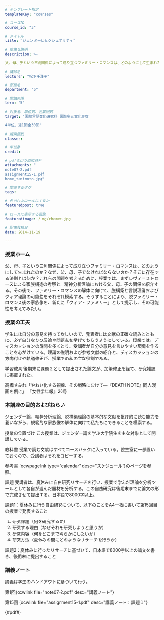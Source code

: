 ```yaml
---
# テンプレート指定
templateKey: "courses"

# コースID
course_id: "3"

# タイトル
title: "ジェンダーとセクシュアリティ"

# 簡単な説明
description: >-

父、母、子という三角関係によって成り立つファミリー・ロマンスは、どのようにして生まれたのか？なぜ、父、母、子でなければならないのか？そこに存在する法則とは何か？これらの問題を考えるために、授...

# 講師名
lecturer: "松下千雅子"

# 部局名
department: "5"

# 開講時限
term: "5"

# 対象者、単位数、授業回数
target: "国際言語文化研究科 国際多元文化専攻

4単位、週1回全30回"

# 授業回数
classes: 

# 単位数
credit: 

# pdfなどの追加資料
attachments: "
note07-2.pdf
assignment15-1.pdf
home_tanimoto.jpg"

# 関連するタグ
tags:

# 色付けのロールにするか
featuredpost: true

# ロールに表示する画像
featuredimage: /img/chemex.jpg

# 記事投稿日
date: 2014-11-19

---
```


### 授業ホーム
    
父、母、子という三角関係によって成り立つファミリー・ロマンスは、どのようにして生まれたのか？なぜ、父、母、子でなければならないのか？そこに存在する法則とは何か？これらの問題を考えるために、授業では、まずレヴィ＝ストロースによる家族構造の考察と、精神分析理論における父、母、子の関係を紹介する。その後で、ファミリー・ロマンスの解体に向けて、脱構築と言説理論およびクィア理論の可能性をそれぞれ模索する。そうすることにより、脱ファミリー・ロマンス後の家族像を、新たに「クィア・ファミリー」として提示し、その可能性を考えてみたい。


### 授業の工夫
学生には自分の意見を持って欲しいので、発表者には文献の正確な読みとともに、必ず自分なりの反論や問題点を挙げてもらうようにしている。授業では、ディスカッションの時間を多くとり、受講者が自分の意見を言いやすい環境を作ることを心がけている。理論の説明および参考文献の紹介と、ディスカッションの方向付けや軌道修正が、授業での私の主な役割である。

学習成果
後期末に課題２として提出された論文が、加筆修正を経て、研究雑誌に掲載された。

高橋すみれ「やおい化する視線、その戦略にむけて—『DEATH NOTE』同人漫画を例に」 『女性学年報』26号

### 

### 本講座の目的およびねらい
ジェンダー論、精神分析理論、脱構築理論の基本的な文献を批評的に読む能力を養いながら、規範的な家族像の解体に向けて私たちにできることを模索する。

授業の位置づけ
この授業は、ジェンダー論を学ぶ大学院生を主な対象として開講している。


教科書
授業で読む文献はすべてコースパックに入っている。院生室に一部置いておくので、受講者はそれをコピーする。

参考書
{ocwpagelink type="calendar" desc="スケジュール"}のページを参照。

課題
受講者は、夏休みに自由研究リサーチを行い、授業で学んだ理論を分析ツールとして各自が選んだ題材を分析する。この自由研究は後期末までに論文の形で完成させて提出する。日本語で8000字以上。

課題1：夏休みに行う自由研究について、以下のことをA4一枚に書いて第15回目の授業で発表すること

   1. 研究課題（何を研究するか）
   2. 研究する理由（なぜそれを研究しようと思うか）
   3. 研究内容（何をどこまで明らかにしたいか）
   4. 研究方法（夏休みの間にどのようなリサーチを行うか） 

課題2：夏休みに行ったリサーチに基づいて、日本語で8000字以上の論文を書き、後期末に提出すること



### 講義ノート
講義は学生のハンドアウトに基づいて行う。


第1回{ocwlink file="note07-2.pdf" desc="講義ノート"}

第15回
{ocwlink file="assignment15-1.pdf" desc="講義ノート：課題１"}


{#pdf#}
 

 

### 



### 

    